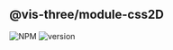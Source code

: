 ## @vis-three/module-css2D

<p>
   <img alt="NPM" src="https://img.shields.io/npm/l/@vis-three/module-css2d?color=blue">
   <img alt="version" src="https://img.shields.io/npm/v/@vis-three/module-css2d">
</p>
